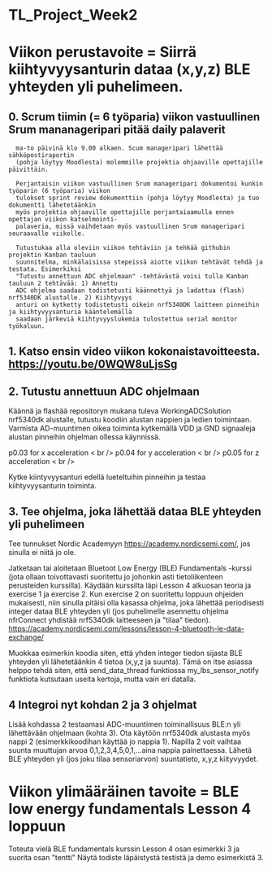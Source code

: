 # TL_Project_Week2


# Viikon perustavoite = Siirrä kiihtyvyysanturin dataa (x,y,z) BLE yhteyden yli puhelimeen.

## 0. Scrum tiimin (= 6 työparia) viikon vastuullinen Srum mananageripari pitää daily palaverit
	  ma-to päivinä klo 9.00 alkaen. Scum manageripari lähettää sähköpostiraportin 
	  (pohja löytyy Moodlesta) molemmille projektia ohjaaville opettajille päivittäin.
	  
	  Perjantaisin viikon vastuullinen Srum manageripari dokumentoi kunkin työparin (6 työparia) viikon
	  tulokset sprint review dokumenttiin (pohja löytyy Moodlesta) ja tuo dokumentti lähetetäänkin
	  myös projektia ohjaaville opettajille perjantaiaamulla ennen opettajan viikon katselmointi-
	  palaveria, missä vaihdetaan myös vastuullinen Srum manageripari seuraavalle viikolle.
	  
	  Tutustukaa alla oleviin viikon tehtäviin ja tehkää githubin projektin Kanban tauluun 
	  suunnitelma, minkälaisissa stepeissä aiotte viikon tehtävät tehdä ja testata. Esimerkiksi
	  "Tutustu annettuun ADC ohjelmaan" -tehtävästä voisi tulla Kanban tauluun 2 tehtävää: 1) Annettu
	  ADC ohjelma saadaan todistetusti käännettyä ja ladattua (flash) nrf5340DK alustalle. 2) Kiihtyvyys
	  anturi on kytketty todistetusti oikein nrf5340DK laitteen pinneihin ja kiihtyvyysanturia kääntelemällä
	  saadaan järkeviä kiihtyvyyslukemia tulostettua serial monitor työkaluun.

## 1. Katso ensin video viikon kokonaistavoitteesta. https://youtu.be/0WQW8uLjsSg

## 2. Tutustu annettuun ADC ohjelmaan

Käännä ja flashää repositoryn mukana tuleva WorkingADCSolution nrf5340dk alustalle, tutustu koodiin
alustan nappien ja ledien toimintaan. Varmista AD-muuntimen oikea toiminta kytkemällä VDD ja GND signaaleja
alustan pinneihin ohjelman ollessa käynnissä.

p0.03 for x acceleration < br />
p0.04 for y acceleration < br />
p0.05 for z acceleration < br />

Kytke kiintyvyysanturi edellä lueteltuihin pinneihin ja testaa kiihtyvyysanturin toiminta.

## 3. Tee ohjelma, joka lähettää dataa BLE yhteyden yli puhelimeen

Tee tunnukset Nordic Academyyn https://academy.nordicsemi.com/, jos sinulla ei niitä jo ole.

Jatketaan tai aloitetaan Bluetoot Low Energy (BLE) Fundamentals -kurssi (jota ollaan toivottavasti suoritettu jo johonkin asti
tietoliikenteen perusteiden kurssilla). Käydään kurssilta läpi Lesson 4 alkuosan teoria ja exercise 1 ja exercise 2. Kun 
exercise 2 on suoritettu loppuun ohjeiden mukaisesti, niin sinulla pitäisi olla kasassa ohjelma, joka lähettää periodisesti
integer dataa BLE yhteyden yli (jos puhelimelle asennettu ohjelma nfrConnect yhdistää nrf5340dk laitteeseen ja "tilaa" tiedon).
https://academy.nordicsemi.com/lessons/lesson-4-bluetooth-le-data-exchange/

Muokkaa esimerkin koodia siten, että yhden integer tiedon sijasta BLE yhteyden yli lähetetäänkin 4 tietoa (x,y,z ja suunta). 
Tämä on itse asiassa helppo tehdä siten, että send_data_thread funktiossa my_lbs_sensor_notify funktiota kutsutaan useita
kertoja, mutta vain eri datalla. 

## 4 Integroi nyt kohdan 2 ja 3 ohjelmat

Lisää kohdassa 2 testaamasi ADC-muuntimen toiminallisuus BLE:n yli lähettävään ohjelmaan (kohta 3). Ota
käytöön nrf5340dk alustasta myös nappi 2 (esimerkkikoodihan käyttää jo nappia 1). Napilla 2 voit vaihtaa
suunta muuttujan arvoa 0,1,2,3,4,5,0,1,...aina nappia painettaessa. Lähetä BLE yhteyden yli (jos joku
tilaa sensoriarvon) suuntatieto, x,y,z kiityvyydet.


# Viikon ylimääräinen tavoite = BLE low energy fundamentals Lesson 4 loppuun

Toteuta vielä BLE fundamentals kurssin Lesson 4 osan esimerkki 3 ja suorita osan "tentti"
Näytä todiste läpäistystä testistä ja demo esimerkistä 3.
